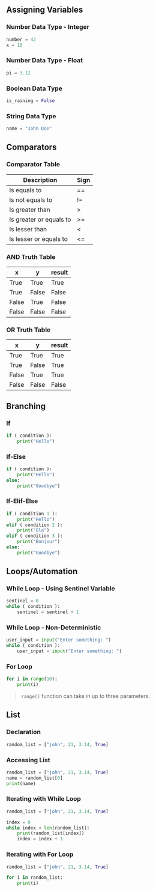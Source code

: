 ## Assigning Variables

### Number Data Type - Integer
```python
number = 42 
x = 10
```
### Number Data Type - Float
```python
pi = 3.12 
```
### Boolean Data Type
```python
is_raining = False
```
### String Data Type
```python
name = "John Doe" 
```

## Comparators
### Comparator Table
| Description             | Sign |
| ----------------------- | ---- |
| Is equals to            | ==   |
| Is not equals to        | !=   |
| Is greater than         | >    |
| Is greater or equals to | >=   |
| Is lesser than          | <    |
| Is lesser or equals to  | <=   |

### AND Truth Table
| x     | y     | result |
| ----- | ----- | ------ |
| True  | True  | True   |
| True  | False | False  |
| False | True  | False  |
| False | False | False  

### OR Truth Table
| x     | y     | result |
| ----- | ----- | ------ |
| True  | True  | True   |
| True  | False | True   |
| False | True  | True   |
| False | False | False  |

## Branching
### If
```Python
if ( condition ):
	print("Hello")
```
### If-Else
```python
if ( condition ):
	print("Hello")
else:
	print("Goodbye")
```
### If-Elif-Else
```python
if ( condition 1 ):
	print("Hello")
elif ( condition 2 ):
	print("Ola")
elif ( condition 3 ):
	print("Bonjour")
else:
	print("Goodbye")
```

## Loops/Automation
### While Loop - Using Sentinel Variable
```python
sentinel = 0
while ( condition ):
	sentinel = sentinel + 1
```
### While Loop - Non-Deterministic 
```python
user_input = input("Enter something: ")
while ( condition ):
	user_input = input("Enter something: ")
```
### For Loop
```python
for i in range(10):
	print(i)
```
>`range()` function can take in up to three parameters. 

## List
### Declaration
```python
random_list = ["john", 21, 3.14, True]
```
### Accessing List
```python
random_list = ["john", 21, 3.14, True]
name = random_list[0]
print(name)
```

### Iterating with While Loop
```python
random_list = ["john", 21, 3.14, True]

index = 0
while index < len(random_list):
	print(random_list[index])
	index = index + 1
```

### Iterating with For Loop
```python
random_list = ["john", 21, 3.14, True]

for i in random_list:
	print(i)
```